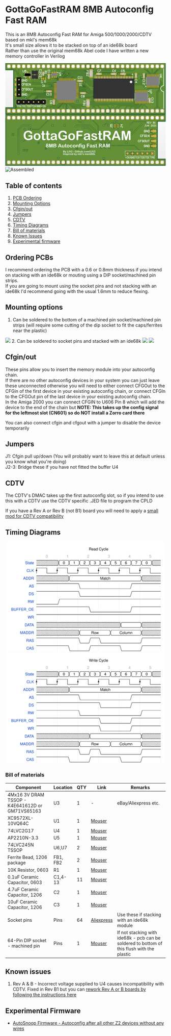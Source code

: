 # GottaGoFastRAM 8MB Autoconfig Fast RAM

This is an 8MB Autoconfig Fast RAM for Amiga 500/1000/2000/CDTV based on mkl's mem68k  
It's small size allows it to be stacked on top of an ide68k board  
Rather than use the original mem68k Abel code I have written a new memory controller in Verilog

![PCB](Images/pcb.png?raw=True)
![Assembled](Images/assembled.jpg?raw=True)
## Table of contents
1. [PCB Ordering](#ordering-pcbs)
2. [Mounting Options](#mounting-options)
3. [Cfgin/out](#cfginout)
4. [Jumpers](#jumpers)
5. [CDTV](#cdtv)
6. [Timing Diagrams](#timing-diagrams)
7. [Bill of materials](#bill-of-materials)
8. [Known Issues](#known-issues)
9. [Experimental firmware](#experimental-firmware)

## Ordering PCBs
I recommend ordering the PCB with a 0.6 or 0.8mm thickness if you intend on stacking with an ide68k or mouting using a DIP socket/machined pin strips.  
If you are going to mount using the socket pins and not stacking with an ide68k I'd recommend going with the usual 1.6mm to reduce flexing.

## Mounting options

1. Can be soldered to the bottom of a machined pin socket/machined pin strips (will require some cutting of the dip socket to fit the caps/ferrites near the plastic)  
<img src="Images/mounting_strip.jpg" width=300 />  
2. Can be soldered to socket pins and stacked with an ide68k  
<img src="Images/stacked1.jpg" width=300 />  
<img src="Images/stacked2.jpg" width=300 />  

## Cfgin/out
These pins allow you to insert the memory module into your autoconfig chain.  
If there are no other autoconfig devices in your system you can just leave these unconnected otherwise you will need to either connect CFGOut to the CFGin of the first device in your existing autoconfig chain, or connect CFGIn to the CFGOut pin of the last device in your existing autoconfig chain.  
In the Amiga 2000 you can connect CFGIN to U606 Pin 8 which will add the device to the end of the chain but __NOTE: This takes up the config signal for the leftmost slot (CN601) so do NOT install a Zorro card there__

You can also connect cfgin and cfgout with a jumper to disable the device temporarily

## Jumpers
J1: Cfgin pull up/down (You will probably want to leave this at default unless you know what you're doing)  
J2-3: Bridge these if you have not fitted the buffer U4

## CDTV
The CDTV's DMAC takes up the first autoconfig slot, so if you intend to use this with a CDTV use the CDTV specific .JED file to program the CPLD

If you have a Rev A or Rev B (not B1) board you will need to apply a [small mod for CDTV compatibility](https://github.com/LIV2/GottaGoFastRAM/issues/4/#issuecomment-868977723)

## Timing Diagrams
![Read Cycle](Images/read.svg?raw=True)  
![Write Cycle](Images/write.svg?raw=True)

### Bill of materials
|Component|Location|QTY|Link|Remarks|
|---------|--------|---|------|--------|
|4Mx16 3V DRAM TSSOP - K4E641612D or GM71VS65163 |U3|1|-|eBay/Aliexpress etc.|
|XC9572XL-10VQ64C|U1|1|[Mouser](https://www.mouser.se/ProductDetail/217-C9572XL-10VQG64C)||
|74LVC2G17|U4|1|[Mouser](https://www.mouser.com/ProductDetail/771-74LVC2G17GVQ100H)||
|AP2210N-3.3|U5|1|[Mouser](https://www.mouser.com/ProductDetail/621-AP2210N-3.3TRG1)||
|74LVC245N TSSOP|U6,U7|2|[Mouser](https://www.mouser.com/ProductDetail/595-SN74LVC245APWR)||
|Ferrite Bead, 1206 package|FB1, FB2|2|[Mouser](https://www.mouser.com/ProductDetail/875-MI1206K601R-10)||
|10K Resistor, 0603|R1|1|[Mouser](https://www.mouser.com/ProductDetail/603-RT0603FRE0710KL)||
|0.1uF Ceramic Capacitor, 0603|C1,4-13|11|[Mouser](https://www.mouser.com/ProductDetail/80-C603C104K5RAC3121)||
|4.7uF Ceramic Capacitor, 1206|C2|1|[Mouser](https://www.mouser.com/ProductDetail/791-1206X475K160CT)||
|10uF Ceramic Capacitor, 1206|C3|1|[Mouser](https://www.mouser.com/ProductDetail/80-C1206C106K4R)||
|Socket pins|Pins|64|[Aliexpress](https://www.aliexpress.com/item/32791545218.html?spm=a2g0o.productlist.0.0.6e223b55CVrXSq&algo_pvid=8fda9f5a-6e07-4dc8-9ed4-bd809bf75756&algo_expid=8fda9f5a-6e07-4dc8-9ed4-bd809bf75756-0&btsid=2100bde316043149660504011ef819&ws_ab_test=searchweb0_0,searchweb201602_,searchweb201603_)|Use these if stacking with an ide68k module|
|64-Pin DIP socket - machined pin|Pins|1|[Mouser](https://www.mouser.com/ProductDetail/575-193964)|If not stacking with ide68k - pcb can be soldered to bottom of this flush with the plastic|

## Known issues
1. Rev A & B - Incorrect voltage supplied to U4 causes incompatibility with CDTV. Fixed in Rev B1 but you can [rework Rev A or B boards by following the instructions here](https://github.com/LIV2/GottaGoFastRAM/issues/4/#issuecomment-868977723)

## Experimental Firmware
* [AutoSnoop Firmware - Autoconfig after all other Z2 devices without any wires](https://github.com/LIV2/GottaGoFastRAM/tree/snoopy)
